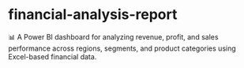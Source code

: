 # financial-analysis-report
📊 A Power BI dashboard for analyzing revenue, profit, and sales performance across regions, segments, and product categories using Excel-based financial data.

